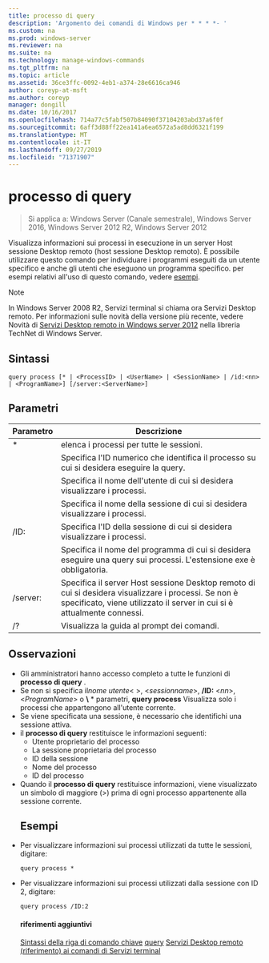 ```yaml
---
title: processo di query
description: 'Argomento dei comandi di Windows per * * * *- '
ms.custom: na
ms.prod: windows-server
ms.reviewer: na
ms.suite: na
ms.technology: manage-windows-commands
ms.tgt_pltfrm: na
ms.topic: article
ms.assetid: 36ce3ffc-0092-4eb1-a374-28e6616ca946
author: coreyp-at-msft
ms.author: coreyp
manager: dongill
ms.date: 10/16/2017
ms.openlocfilehash: 714a77c5fabf507b84090f37104203abd37a6f0f
ms.sourcegitcommit: 6aff3d88ff22ea141a6ea6572a5ad8dd6321f199
ms.translationtype: MT
ms.contentlocale: it-IT
ms.lasthandoff: 09/27/2019
ms.locfileid: "71371907"
---
```

# <a name="query-process"></a>processo di query

>Si applica a: Windows Server (Canale semestrale), Windows Server 2016, Windows Server 2012 R2, Windows Server 2012

Visualizza informazioni sui processi in esecuzione in un server Host sessione Desktop remoto (host sessione Desktop remoto).
È possibile utilizzare questo comando per individuare i programmi eseguiti da un utente specifico e anche gli utenti che eseguono un programma specifico.
per esempi relativi all'uso di questo comando, vedere [esempi](#BKMK_examples).
> [!NOTE]
> In Windows Server 2008 R2, Servizi terminal si chiama ora Servizi Desktop remoto. Per informazioni sulle novità della versione più recente, vedere Novità di [Servizi Desktop remoto in Windows server 2012](https://technet.microsoft.com/library/hh831527) nella libreria TechNet di Windows Server.
> ## <a name="syntax"></a>Sintassi
> ```
> query process [* | <ProcessID> | <UserName> | <SessionName> | /id:<nn> | <ProgramName>] [/server:<ServerName>]
> ```
> ## <a name="parameters"></a>Parametri
> 
> |      Parametro       |                                                                 Descrizione                                                                  |
> |----------------------|----------------------------------------------------------------------------------------------------------------------------------------------|
> |          \*          |                                                    elenca i processi per tutte le sessioni.                                                     |
> |     <ProcessID>      |                                   Specifica l'ID numerico che identifica il processo su cui si desidera eseguire la query.                                   |
> |      <UserName>      |                                       Specifica il nome dell'utente di cui si desidera visualizzare i processi.                                       |
> |    <SessionName>     |                                     Specifica il nome della sessione di cui si desidera visualizzare i processi.                                      |
> |       /ID:<nn>       |                                      Specifica l'ID della sessione di cui si desidera visualizzare i processi.                                       |
> |    <ProgramName>     |                     Specifica il nome del programma di cui si desidera eseguire una query sui processi. L'estensione exe è obbligatoria.                     |
> | /server:<ServerName> | Specifica il server Host sessione Desktop remoto di cui si desidera visualizzare i processi. Se non è specificato, viene utilizzato il server in cui si è attualmente connessi. |
> |          /?          |                                                     Visualizza la guida al prompt dei comandi.                                                     |
> 
> ## <a name="remarks"></a>Osservazioni
> - Gli amministratori hanno accesso completo a tutte le funzioni di **processo di query** .
> - Se non si specifica il*nome utente*< >, <*sessionname*>, **/ID:** <*nn*>, <*ProgramName*> o **\\** * parametri, **query process** Visualizza solo i processi che appartengono all'utente corrente.
> - Se viene specificata una sessione, è necessario che identifichi una sessione attiva.
> - il **processo di query** restituisce le informazioni seguenti:
>   -   Utente proprietario del processo
>   -   La sessione proprietaria del processo
>   -   ID della sessione
>   -   Nome del processo
>   -   ID del processo
> - Quando il **processo di query** restituisce informazioni, viene visualizzato un simbolo di maggiore (>) prima di ogni processo appartenente alla sessione corrente.
>   ## <a name="BKMK_examples"></a>Esempi
> - Per visualizzare informazioni sui processi utilizzati da tutte le sessioni, digitare:
>   ```
>   query process *
>   ```
> - Per visualizzare informazioni sui processi utilizzati dalla sessione con ID 2, digitare:
>   ```
>   query process /ID:2
>   ```
>   #### <a name="additional-references"></a>riferimenti aggiuntivi
>   [Sintassi della riga di comando chiave](command-line-syntax-key.md)
>   [query](query.md)
>   [Servizi Desktop remoto &#40;riferimento&#41; ai comandi di Servizi terminal](remote-desktop-services-terminal-services-command-reference.md)
